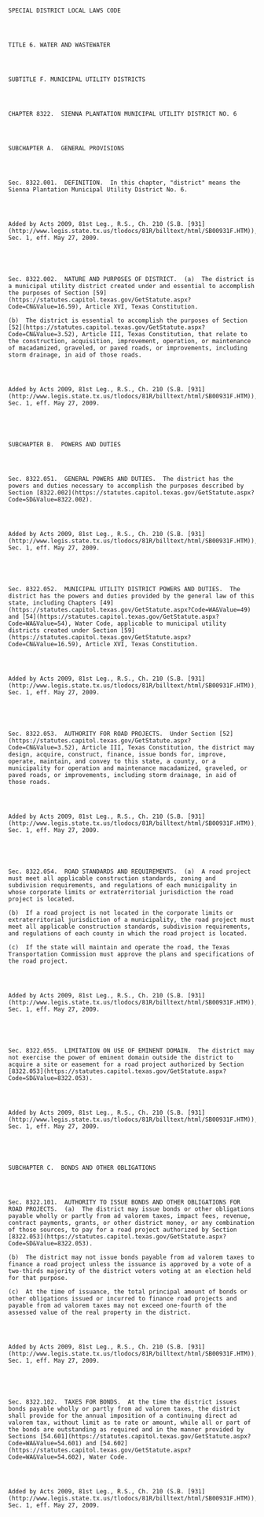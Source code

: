 ﻿
    
    
    	
    					
    
    
    SPECIAL DISTRICT LOCAL LAWS CODE
    
      
    
    
    TITLE 6. WATER AND WASTEWATER
    
      
    
    
    SUBTITLE F. MUNICIPAL UTILITY DISTRICTS
    
      
    
    
    CHAPTER 8322.  SIENNA PLANTATION MUNICIPAL UTILITY DISTRICT NO. 6
    
      
    
    
    SUBCHAPTER A.  GENERAL PROVISIONS
    
      
    
    
    Sec. 8322.001.  DEFINITION.  In this chapter, "district" means the Sienna Plantation Municipal Utility District No. 6.
    
    
    
    
    Added by Acts 2009, 81st Leg., R.S., Ch. 210 (S.B. [931](http://www.legis.state.tx.us/tlodocs/81R/billtext/html/SB00931F.HTM)), Sec. 1, eff. May 27, 2009.
    
    
    
    
    
    Sec. 8322.002.  NATURE AND PURPOSES OF DISTRICT.  (a)  The district is a municipal utility district created under and essential to accomplish the purposes of Section [59](https://statutes.capitol.texas.gov/GetStatute.aspx?Code=CN&Value=16.59), Article XVI, Texas Constitution.
    
    (b)  The district is essential to accomplish the purposes of Section [52](https://statutes.capitol.texas.gov/GetStatute.aspx?Code=CN&Value=3.52), Article III, Texas Constitution, that relate to the construction, acquisition, improvement, operation, or maintenance of macadamized, graveled, or paved roads, or improvements, including storm drainage, in aid of those roads.
    
    
    
    
    Added by Acts 2009, 81st Leg., R.S., Ch. 210 (S.B. [931](http://www.legis.state.tx.us/tlodocs/81R/billtext/html/SB00931F.HTM)), Sec. 1, eff. May 27, 2009.
    
    
    
    
    
    SUBCHAPTER B.  POWERS AND DUTIES
    
      
    
    
    Sec. 8322.051.  GENERAL POWERS AND DUTIES.  The district has the powers and duties necessary to accomplish the purposes described by Section [8322.002](https://statutes.capitol.texas.gov/GetStatute.aspx?Code=SD&Value=8322.002).
    
    
    
    
    Added by Acts 2009, 81st Leg., R.S., Ch. 210 (S.B. [931](http://www.legis.state.tx.us/tlodocs/81R/billtext/html/SB00931F.HTM)), Sec. 1, eff. May 27, 2009.
    
    
    
    
    
    Sec. 8322.052.  MUNICIPAL UTILITY DISTRICT POWERS AND DUTIES.  The district has the powers and duties provided by the general law of this state, including Chapters [49](https://statutes.capitol.texas.gov/GetStatute.aspx?Code=WA&Value=49) and [54](https://statutes.capitol.texas.gov/GetStatute.aspx?Code=WA&Value=54), Water Code, applicable to municipal utility districts created under Section [59](https://statutes.capitol.texas.gov/GetStatute.aspx?Code=CN&Value=16.59), Article XVI, Texas Constitution.
    
    
    
    
    Added by Acts 2009, 81st Leg., R.S., Ch. 210 (S.B. [931](http://www.legis.state.tx.us/tlodocs/81R/billtext/html/SB00931F.HTM)), Sec. 1, eff. May 27, 2009.
    
    
    
    
    
    Sec. 8322.053.  AUTHORITY FOR ROAD PROJECTS.  Under Section [52](https://statutes.capitol.texas.gov/GetStatute.aspx?Code=CN&Value=3.52), Article III, Texas Constitution, the district may design, acquire, construct, finance, issue bonds for, improve, operate, maintain, and convey to this state, a county, or a municipality for operation and maintenance macadamized, graveled, or paved roads, or improvements, including storm drainage, in aid of those roads.
    
    
    
    
    Added by Acts 2009, 81st Leg., R.S., Ch. 210 (S.B. [931](http://www.legis.state.tx.us/tlodocs/81R/billtext/html/SB00931F.HTM)), Sec. 1, eff. May 27, 2009.
    
    
    
    
    
    Sec. 8322.054.  ROAD STANDARDS AND REQUIREMENTS.  (a)  A road project must meet all applicable construction standards, zoning and subdivision requirements, and regulations of each municipality in whose corporate limits or extraterritorial jurisdiction the road project is located.
    
    (b)  If a road project is not located in the corporate limits or extraterritorial jurisdiction of a municipality, the road project must meet all applicable construction standards, subdivision requirements, and regulations of each county in which the road project is located.
    
    (c)  If the state will maintain and operate the road, the Texas Transportation Commission must approve the plans and specifications of the road project.
    
    
    
    
    Added by Acts 2009, 81st Leg., R.S., Ch. 210 (S.B. [931](http://www.legis.state.tx.us/tlodocs/81R/billtext/html/SB00931F.HTM)), Sec. 1, eff. May 27, 2009.
    
    
    
    
    
    Sec. 8322.055.  LIMITATION ON USE OF EMINENT DOMAIN.  The district may not exercise the power of eminent domain outside the district to acquire a site or easement for a road project authorized by Section [8322.053](https://statutes.capitol.texas.gov/GetStatute.aspx?Code=SD&Value=8322.053).
    
    
    
    
    Added by Acts 2009, 81st Leg., R.S., Ch. 210 (S.B. [931](http://www.legis.state.tx.us/tlodocs/81R/billtext/html/SB00931F.HTM)), Sec. 1, eff. May 27, 2009.
    
    
    
    
    
    SUBCHAPTER C.  BONDS AND OTHER OBLIGATIONS
    
      
    
    
    Sec. 8322.101.  AUTHORITY TO ISSUE BONDS AND OTHER OBLIGATIONS FOR ROAD PROJECTS.  (a)  The district may issue bonds or other obligations payable wholly or partly from ad valorem taxes, impact fees, revenue, contract payments, grants, or other district money, or any combination of those sources, to pay for a road project authorized by Section [8322.053](https://statutes.capitol.texas.gov/GetStatute.aspx?Code=SD&Value=8322.053).
    
    (b)  The district may not issue bonds payable from ad valorem taxes to finance a road project unless the issuance is approved by a vote of a two-thirds majority of the district voters voting at an election held for that purpose.
    
    (c)  At the time of issuance, the total principal amount of bonds or other obligations issued or incurred to finance road projects and payable from ad valorem taxes may not exceed one-fourth of the assessed value of the real property in the district.
    
    
    
    
    Added by Acts 2009, 81st Leg., R.S., Ch. 210 (S.B. [931](http://www.legis.state.tx.us/tlodocs/81R/billtext/html/SB00931F.HTM)), Sec. 1, eff. May 27, 2009.
    
    
    
    
    
    Sec. 8322.102.  TAXES FOR BONDS.  At the time the district issues bonds payable wholly or partly from ad valorem taxes, the district shall provide for the annual imposition of a continuing direct ad valorem tax, without limit as to rate or amount, while all or part of the bonds are outstanding as required and in the manner provided by Sections [54.601](https://statutes.capitol.texas.gov/GetStatute.aspx?Code=WA&Value=54.601) and [54.602](https://statutes.capitol.texas.gov/GetStatute.aspx?Code=WA&Value=54.602), Water Code.
    
    
    
    
    Added by Acts 2009, 81st Leg., R.S., Ch. 210 (S.B. [931](http://www.legis.state.tx.us/tlodocs/81R/billtext/html/SB00931F.HTM)), Sec. 1, eff. May 27, 2009.
    
    
    
    
    				
